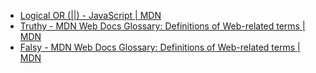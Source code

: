 - [Logical OR (||) - JavaScript | MDN](https://developer.mozilla.org/en-US/docs/Web/JavaScript/Reference/Operators/Logical_OR)
- [Truthy - MDN Web Docs Glossary: Definitions of Web-related terms | MDN](https://developer.mozilla.org/en-US/docs/Glossary/Truthy)
- [Falsy - MDN Web Docs Glossary: Definitions of Web-related terms | MDN](https://developer.mozilla.org/en-US/docs/Glossary/Falsy)
